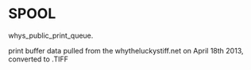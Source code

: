 SPOOL
=====

whys_public_print_queue. 

print buffer data pulled from the whytheluckystiff.net on April 18th 2013, converted to .TIFF
